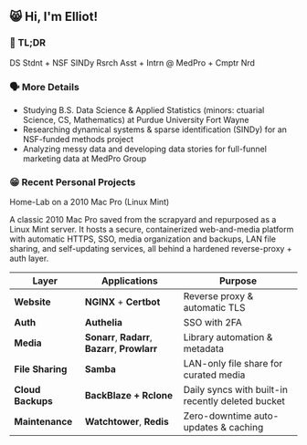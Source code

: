 ## 😸 Hi, I'm Elliot!

### 🥱 TL;DR

DS Stdnt + NSF SINDy Rsrch Asst + Intrn @ MedPro + Cmptr Nrd

### 🗣️ More Details

- Studying B.S. Data Science & Applied Statistics (minors: ctuarial Science, CS, Mathematics) at Purdue University Fort Wayne
- Researching dynamical systems & sparse identification (SINDy) for an NSF-funded methods project
- Analyzing messy data and developing data stories for full-funnel marketing data at MedPro Group

### 😁 Recent Personal Projects

Home-Lab on a 2010 Mac Pro (Linux Mint)

A classic 2010 Mac Pro saved from the scrapyard and repurposed as a Linux Mint server. It hosts a secure, containerized web-and-media platform with automatic HTTPS, SSO, media organization and backups, LAN file sharing, and self-updating services, all behind a hardened reverse-proxy + auth layer.

| Layer             | Applications                                     | Purpose                                           |
|-------------------|--------------------------------------------------|---------------------------------------------------|
| **Website**       | **NGINX** + **Certbot**                          | Reverse proxy & automatic TLS                     |
| **Auth**          | **Authelia**                                     | SSO with 2FA                                      |
| **Media**         | **Sonarr**, **Radarr**, **Bazarr**, **Prowlarr** | Library automation & metadata                     |
| **File Sharing**  | **Samba**                                        | LAN-only file share for curated media             |
| **Cloud Backups** | **BackBlaze + Rclone**                           | Daily syncs with built-in recently deleted bucket |
| **Maintenance**   | **Watchtower**, **Redis**                        | Zero-downtime auto-updates & caching              |
